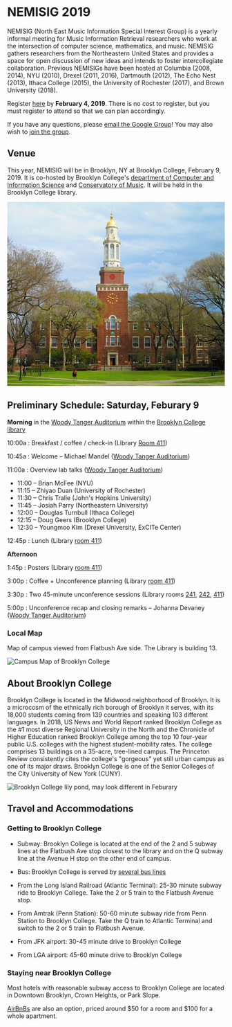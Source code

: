 # NEMISIG 2019

NEMISIG (North East Music Information Special Interest Group) is a yearly informal meeting for Music Information Retrieval researchers who work at the intersection of computer science, mathematics, and music. NEMISIG gathers researchers from the Northeastern United States and provides a space for open discussion of new ideas and intends to foster intercollegiate collaboration.  Previous NEMISIGs have been hosted at Columbia (2008, 2014), NYU (2010), Drexel (2011, 2016), Dartmouth (2012), The Echo Nest (2013), Ithaca College (2015), the University of Rochester (2017), and Brown University (2018).

Register [here](https://goo.gl/forms/zehbV5OlrGNl3exz2) by **February 4, 2019**.  There is no cost to register, but you must register to attend so that we can plan accordingly.

If you have any questions, please [email the Google Group](mailto:nemisig@googlegroups.com)! You may also wish to [join the group](https://groups.google.com/forum/#!forum/nemisig).

## Venue

This year, NEMISIG will be in Brooklyn, NY at Brooklyn College, February 9, 2019. It is co-hosted by Brooklyn College's [department of Computer and Information Science](http://www.brooklyn.cuny.edu/web/academics/schools/naturalsciences/departments/computers.php) and [Conservatory of Music](http://www.brooklyn.cuny.edu/web/academics/schools/mediaarts/departments/music.php).  It will be held in the Brooklyn College library.

![Brooklyn College Library - image from Wikipedia user Beyond My Ken](/images/library.jpg)

## Preliminary Schedule: Saturday, Feburary 9

**Morning** in the [Woody Tanger Auditorium](https://library.brooklyn.cuny.edu/library/about/directory/index.php?view=show_rooms&room_id=32) within the [Brooklyn College library](https://goo.gl/maps/VyeWi5aqm6r)

10:00a
: Breakfast / coffee / check-in (Library [Room 411]())

10:45a
: Welcome – Michael Mandel ([Woody Tanger Auditorium](https://library.brooklyn.cuny.edu/library/about/directory/index.php?view=show_rooms&room_id=32))

11:00a
: Overview lab talks ([Woody Tanger Auditorium](https://library.brooklyn.cuny.edu/library/about/directory/index.php?view=show_rooms&room_id=32))
   * 11:00 – Brian McFee (NYU)
   * 11:15 – Zhiyao Duan (University of Rochester)
   * 11:30 – Chris Tralie (John's Hopkins University)
   * 11:45 – Josiah Parry (Northeastern University)
   * 12:00 – Douglas Turnbull (Ithaca College)
   * 12:15 – Doug Geers (Brooklyn College)
   * 12:30 – Youngmoo Kim (Drexel University, ExCITe Center)

12:45p
: Lunch (Library [room 411](https://library.brooklyn.cuny.edu/library/about/directory/index.php?view=show_rooms&room_id=99))

**Afternoon**

1:45p
: Posters (Library [room 411](https://library.brooklyn.cuny.edu/library/about/directory/index.php?view=show_rooms&room_id=99))

3:00p
: Coffee + Unconference planning (Library [room 411](https://library.brooklyn.cuny.edu/library/about/directory/index.php?view=show_rooms&room_id=99))

3:30p
: Two 45-minute unconference sessions (Library rooms [241](https://library.brooklyn.cuny.edu/library/about/directory/index.php?view=show_rooms&room_id=81), [242](https://library.brooklyn.cuny.edu/library/about/directory/index.php?view=show_rooms&room_id=79), [411](https://library.brooklyn.cuny.edu/library/about/directory/index.php?view=show_rooms&room_id=99))

5:00p
: Unconference recap and closing remarks – Johanna Devaney ([Woody Tanger Auditorium](https://library.brooklyn.cuny.edu/library/about/directory/index.php?view=show_rooms&room_id=32))


### Local Map

Map of campus viewed from Flatbush Ave side.  The Library is building 13.

![Campus Map of Brooklyn College](http://www.brooklyn.cuny.edu/web/abo_misc/180827_Map_689x892.jpg)


## About Brooklyn College

Brooklyn College is located in the Midwood neighborhood of Brooklyn.  It is a microcosm of the ethnically rich borough of Brooklyn it serves, with its 18,000 students coming from 139 countries and speaking 103 different languages.  In 2018, US News and World Report ranked Brooklyn College as the #1 most diverse Regional University in the North and the Chronicle of Higher Education ranked Brooklyn College among the top 10 four-year public U.S. colleges with the highest student-mobility rates.  The college comprises 13 buildings on a 35-acre, tree-lined campus. The Princeton Review consistently cites the college's "gorgeous" yet still urban campus as one of its major draws.  Brooklyn College is one of the Senior Colleges of the City University of New York (CUNY).

![Brooklyn College lily pond, may look different in Feburary](http://www.brooklyn.cuny.edu/web/off_hr/170412_Spring_Lily_Pond_738x330.jpg)


## Travel and Accommodations

### Getting to Brooklyn College

- Subway: Brooklyn College is located at the end of the 2 and 5 subway lines at the Flatbush Ave stop closest to the library and on the Q subway line at the Avenue H stop on the other end of campus.

- Bus: Brooklyn College is served by [several bus lines](http://tripplanner.mta.info)

- From the Long Island Railroad (Atlantic Terminal): 25-30 minute subway ride to Brooklyn College.  Take the 2 or 5 train to the Flatbush Avenue stop.

- From Amtrak (Penn Station): 50-60 minute subway ride from Penn Station to Brooklyn College.  Take the Q train to Atlantic Terminal and switch to the 2 or 5 train to Flatbush Avenue.

- From JFK airport: 30-45 minute drive to Brooklyn College

- From LGA airport: 45-60 minute drive to Brooklyn College

### Staying near Brooklyn College

Most hotels with reasonable subway access to Brooklyn College are located in Downtown Brooklyn, Crown Heights, or Park Slope.

[AirBnBs](https://www.airbnb.com/s/homes?refinement_paths%5B%5D=%2Fhomes&checkin=2019-02-08&checkout=2019-02-10&adults=0&children=0&infants=0&toddlers=0&query=Midwood%2C%20Brooklyn%2C%20NY%2C%20United%20States&place_id=ChIJcR4NcMdEwokReNyWtD8H2Rs&allow_override%5B%5D=&map_toggle=false&s_tag=Oh6G1nKz) are also an option, priced around $50 for a room and $100 for a whole apartment.

